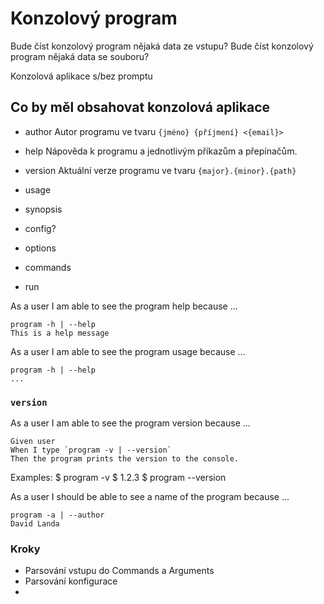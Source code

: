 # Konzolový program

Bude číst konzolový program nějaká data ze vstupu?
Bude číst konzolový program nějaká data se souboru?

Konzolová aplikace s/bez promptu

## Co by měl obsahovat konzolová aplikace

- author
  Autor programu ve tvaru `{jméno} {příjmení} <{email}>`

- help
  Nápověda k programu a jednotlivým příkazům a přepínačům.

- version
  Aktuální verze programu ve tvaru `{major}.{minor}.{path}`

- usage

- synopsis

- config?

- options

- commands

- run

As a user I am able to see the program help because ...

    program -h | --help
    This is a help message

As a user I am able to see the program usage because ...

    program -h | --help
    ...

### `version`

As a user I am able to see the program version because ...

    Given user 
    When I type `program -v | --version`
    Then the program prints the version to the console.

Examples:
    $ program -v
    $ 1.2.3
    $ program --version

As a user I should be able to see a name of the program because ...

    program -a | --author
    David Landa

### Kroky

- Parsování vstupu do Commands a Arguments
- Parsování konfigurace
-
